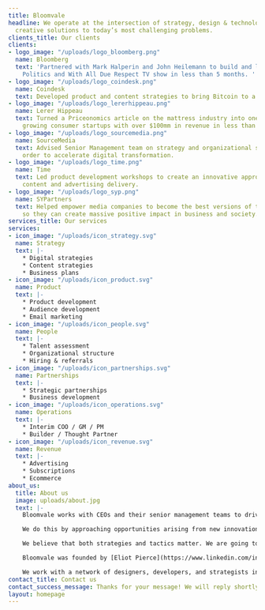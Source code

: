 ```yaml
---
title: Bloomvale
headline: We operate at the intersection of strategy, design & technology to develop
  creative solutions to today’s most challenging problems.
clients_title: Our clients
clients:
- logo_image: "/uploads/logo_bloomberg.png"
  name: Bloomberg
  text: 'Partnered with Mark Halperin and John Heilemann to build and launch Bloomberg
    Politics and With All Due Respect TV show in less than 5 months. '
- logo_image: "/uploads/logo_coindesk.png"
  name: Coindesk
  text: Developed product and content strategies to bring Bitcoin to a broader audience.
- logo_image: "/uploads/logo_lererhippeau.png"
  name: Lerer Hippeau
  text: Turned a Priceonomics article on the mattress industry into one of the fastest
    growing consumer startups with over $100mm in revenue in less than 2 years.
- logo_image: "/uploads/logo_sourcemedia.png"
  name: SourceMedia
  text: Advised Senior Management team on strategy and organizational structure in
    order to accelerate digital transformation.
- logo_image: "/uploads/logo_time.png"
  name: Time
  text: Led product development workshops to create an innovative approach to product,
    content and advertising delivery.
- logo_image: "/uploads/logo_syp.png"
  name: SYPartners
  text: Helped empower media companies to become the best versions of themselves,
    so they can create massive positive impact in business and society.
services_title: Our services
services:
- icon_image: "/uploads/icon_strategy.svg"
  name: Strategy
  text: |-
    * Digital strategies
    * Content strategies
    * Business plans
- icon_image: "/uploads/icon_product.svg"
  name: Product
  text: |-
    * Product development
    * Audience development
    * Email marketing
- icon_image: "/uploads/icon_people.svg"
  name: People
  text: |-
    * Talent assessment
    * Organizational structure
    * Hiring & referrals
- icon_image: "/uploads/icon_partnerships.svg"
  name: Partnerships
  text: |-
    * Strategic partnerships
    * Business development
- icon_image: "/uploads/icon_operations.svg"
  name: Operations
  text: |-
    * Interim COO / GM / PM
    * Builder / Thought Partner
- icon_image: "/uploads/icon_revenue.svg"
  name: Revenue
  text: |-
    * Advertising
    * Subscriptions
    * Ecommerce
about_us:
  title: About us
  image: uploads/about.jpg
  text: |-
    Bloomvale works with CEOs and their senior management teams to drive growth and help companies grow in the constantly changing technology and media ecosystem.

    We do this by approaching opportunities arising from new innovations and inventions.

    We believe that both strategies and tactics matter. We are going to deliver an approach, recommend the people and the tactics to get you started, learn quickly, and proceed faster than your competitors.

    Bloomvale was founded by [Eliot Pierce](https://www.linkedin.com/in/eliotpierce) who has over 20 years of experience working in digital media at large companies such as Bloomberg, CNET and The New York Times, and betaworks, Snap! and The Feedroom.

    We work with a network of designers, developers, and strategists in a wide variety of fields such as data science and audience development in order to assemble the ideal team for each project.
contact_title: Contact us
contact_success_message: Thanks for your message! We will reply shortly.
layout: homepage
---
```


